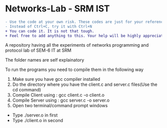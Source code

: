 # Networks-Lab - SRM IST
```diff
- Use the code at your own risk. These codes are just for your reference.
- Instead of Ctrl+C, try it with Ctrl+N
+ You can code it. It is not that tough.
+ Feel free to add anything to this. Your help will be highly appreciated.
```
A repository having all the experiments of networks programming and protocol lab of SEM-6 IT at SRM

The folder names are self explainatory 

To run the programs you need to compile them in the following way
1. Make sure you have gcc compiler installed
2. Do the directory where you have the client.c and server.c files(Use the cd command)
3. Compile Client using : 
  gcc client.c -o client.o
4. Compile Server using : 
  gcc server.c -o server.o
5. Open two terminal/command prompt windows
 - Type ./server.o in first
 - Type ./client.o in second
